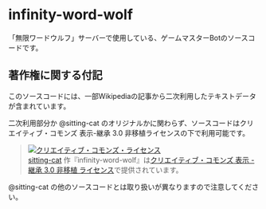 # infinity-word-wolf
「無限ワードウルフ」サーバーで使用している、ゲームマスターBotのソースコードです。

## 著作権に関する付記

このソースコードには、一部Wikipediaの記事から二次利用したテキストデータが含まれています。

二次利用部分か @sitting-cat のオリジナルかに関わらず、ソースコードはクリエイティブ・コモンズ 表示-継承 3.0 非移植ライセンスの下で利用可能です。

<blockquote>
<a rel="license" href="http://creativecommons.org/licenses/by-sa/3.0/"><img alt="クリエイティブ・コモンズ・ライセンス" style="border-width:0" src="https://i.creativecommons.org/l/by-sa/3.0/88x31.png" /></a><br /><a xmlns:cc="http://creativecommons.org/ns#" href="https://github.com/sitting-cat" property="cc:attributionName" rel="cc:attributionURL">sitting-cat</a> 作『<span xmlns:dct="http://purl.org/dc/terms/" property="dct:title">infinity-word-wolf</span>』は<a rel="license" href="http://creativecommons.org/licenses/by-sa/3.0/">クリエイティブ・コモンズ 表示 - 継承 3.0 非移植 ライセンス</a>で提供されています。
</blockquote>
  
@sitting-cat の他のソースコードとは取り扱いが異なりますので注意してください。
